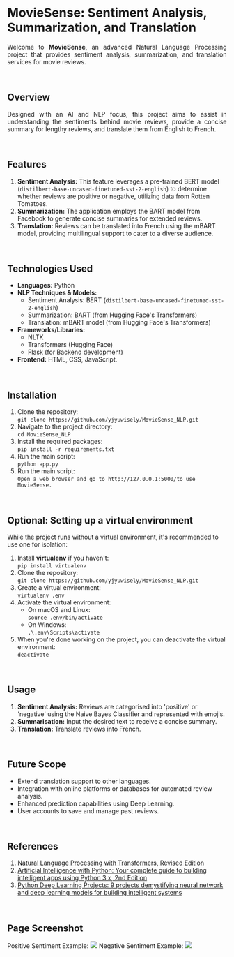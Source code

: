 <h1>MovieSense: Sentiment Analysis, Summarization, and Translation</h1>
<p align="justify">Welcome to <b>MovieSense</b>, an advanced Natural Language Processing project that provides sentiment analysis, summarization, and translation services for movie reviews.<p align="justify">
<br>
  
<h2>Overview</h2>
<p align="justify">
Designed with an AI and NLP focus, this project aims to assist in understanding the sentiments behind movie reviews, provide a concise summary for lengthy reviews, and translate them from English to French.</p>
<br>

## Features
1. <b>Sentiment Analysis:</b> This feature leverages a pre-trained BERT model (`distilbert-base-uncased-finetuned-sst-2-english`) to determine whether reviews are positive or negative, utilizing data from Rotten Tomatoes.<br>
2. <b>Summarization:</b> The application employs the BART model from Facebook to generate concise summaries for extended reviews.<br>
3. <b>Translation:</b> Reviews can be translated into French using the mBART model, providing multilingual support to cater to a diverse audience.<br>
<br>
  
## Technologies Used

- **Languages:** Python
- **NLP Techniques & Models:**
  - Sentiment Analysis: BERT (`distilbert-base-uncased-finetuned-sst-2-english`)
  - Summarization: BART (from Hugging Face's Transformers)
  - Translation: mBART model (from Hugging Face's Transformers)
- **Frameworks/Libraries:**
  - NLTK
  - Transformers (Hugging Face)
  - Flask (for Backend development)
- **Frontend:** HTML, CSS, JavaScript.
<br>

<h2>Installation</h2>
<p align="justify" style="display:none">
  
1. Clone the repository: <br>
  `git clone https://github.com/yjyuwisely/MovieSense_NLP.git`<br>
2. Navigate to the project directory: <br>
  `cd MovieSense_NLP`<br>
3. Install the required packages: <br>
  `pip install -r requirements.txt`<br>
4. Run the main script: <br>
  `python app.py`<br>
5. Run the main script: <br>
  `Open a web browser and go to http://127.0.0.1:5000/to use MovieSense.`<br>
</p>
<br>

## Optional: Setting up a virtual environment

While the project runs without a virtual environment, it's recommended to use one for isolation:

1. Install **virtualenv** if you haven't:  
   `pip install virtualenv`
2. Clone the repository:  
   `git clone https://github.com/yjyuwisely/MovieSense_NLP.git`
3. Create a virtual environment:  
   `virtualenv .env`
4. Activate the virtual environment:
   - On macOS and Linux:  
     `source .env/bin/activate`
   - On Windows:  
     `.\.env\Scripts\activate`
5. When you're done working on the project, you can deactivate the virtual environment:  
   `deactivate`
<br>

## Usage
1. <b>Sentiment Analysis:</b> Reviews are categorised into 'positive' or 'negative' using the Naive Bayes Classifier and represented with emojis.<br>
2. <b>Summarisation:</b> Input the desired text to receive a concise summary.<br>
3. <b>Translation:</b> Translate reviews into French.<br>
<br>

## Future Scope
- Extend translation support to other languages.
- Integration with online platforms or databases for automated review analysis.
- Enhanced prediction capabilities using Deep Learning.
- User accounts to save and manage past reviews.
<br>

## References
1. [Natural Language Processing with Transformers, Revised Edition](https://www.amazon.com/-/ko/dp/1098136799/ref=sr_1_1?qid=1696744546&refinements=p_27%3ALewis+Tunstall&s=books&sr=1-1&text=Lewis+Tunstall)<br>
2. [Artificial Intelligence with Python: Your complete guide to building intelligent apps using Python 3.x, 2nd Edition](https://www.amazon.com/-/ko/dp/183921953X/ref=sr_1_1?crid=SVEK8NYGJHHH&keywords=Artificial+Intelligence+with+Python%3A+Your+complete+guide+to+building+intelligent+apps+using+Python&qid=1696744519&s=books&sprefix=%2Cstripbooks-intl-ship%2C334&sr=1-1)<br>
3. [Python Deep Learning Projects: 9 projects demystifying neural network and deep learning models for building intelligent systems](https://www.amazon.com/dp/B07FNY2BZR?ref_=ast_author_dp)<br>
<br>

<h2>Page Screenshot</h2>
Positive Sentiment Example:
<img src="https://img1.daumcdn.net/thumb/R1280x0/?scode=mtistory2&fname=https%3A%2F%2Fblog.kakaocdn.net%2Fdn%2Fb5udNA%2Fbtsxp3doUAk%2FU38yky0rcDo3KPc6yCGtLk%2Fimg.png">
Negative Sentiment Example:
<img src="https://img1.daumcdn.net/thumb/R1280x0/?scode=mtistory2&fname=https%3A%2F%2Fblog.kakaocdn.net%2Fdn%2FCpxxG%2FbtsxvIFFLyI%2FRthmnpzRTiaanXaDxgCEjK%2Fimg.png">
